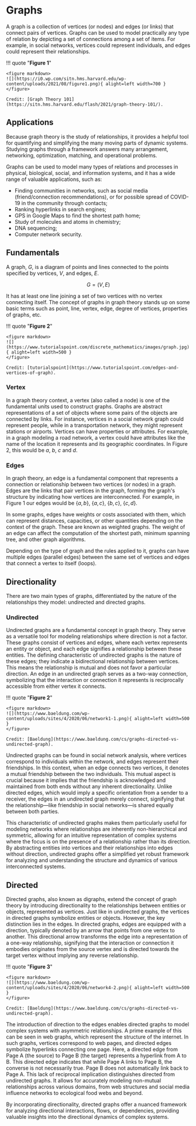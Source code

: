 # Graphs

A graph is a collection of vertices (or nodes) and edges (or links) that connect pairs of vertices.
Graphs can be used to model practically any type of relation by depicting a set of connections among a set of items.
For example, in social networks, vertices could represent individuals, and edges could represent their relationships.

!!! quote "**Figure 1**"

    <figure markdown>
    ![](https://i0.wp.com/sitn.hms.harvard.edu/wp-content/uploads/2021/08/figure1.png){ alight=left width=700 }
    </figure>

    Credit: [Graph Theory 101](https://sitn.hms.harvard.edu/flash/2021/graph-theory-101/).

## Applications

Because graph theory is the study of relationships, it provides a helpful tool for quantifying and simplifying the many moving parts of dynamic systems.
Studying graphs through a framework answers many arrangement, networking, optimization, matching, and operational problems.

Graphs can be used to model many types of relations and processes in physical, biological, social, and information systems, and it has a wide range of valuable applications, such as:

-   Finding communities in networks, such as social media (friend/connection recommendations), or for possible spread of COVID-19 in the community through contacts;
-   Ranking hyperlinks in search engines;
-   GPS in Google Maps to find the shortest path home;
-   Study of molecules and atoms in chemistry;
-   DNA sequencing;
-   Computer network security.

## Fundamentals

A graph, $G$, is a diagram of points and lines connected to the points specified by vertices, $V$, and edges, $E$.

$$
G = (V, E)
$$

It has at least one line joining a set of two vertices with no vertex connecting itself.
The concept of graphs in graph theory stands up on some basic terms such as point, line, vertex, edge, degree of vertices, properties of graphs, etc.

!!! quote "**Figure 2**"

    <figure markdown>
    ![](https://www.tutorialspoint.com/discrete_mathematics/images/graph.jpg){ alight=left width=500 }
    </figure>

    Credit: [tutorialspoint](https://www.tutorialspoint.com/edges-and-vertices-of-graph).

### Vertex

In a graph theory context, a vertex (also called a node) is one of the fundamental units used to construct graphs. Graphs are abstract representations of a set of objects where some pairs of the objects are connected by links.
For instance, vertices in a social network graph could represent people, while in a transportation network, they might represent stations or airports.
Vertices can have properties or attributes.
For example, in a graph modeling a road network, a vertex could have attributes like the name of the location it represents and its geographic coordinates.
In Figure 2, this would be $a$, $b$, $c$ and $d$.

### Edges

In graph theory, an edge is a fundamental component that represents a connection or relationship between two vertices (or nodes) in a graph.
Edges are the links that pair vertices in the graph, forming the graph's structure by indicating how vertices are interconnected.
For example, in Figure 1 our edges would be $\{a, b\}$, $\{a, c\}$, $\{b, c\}$, $\{c, d\}$.

In some graphs, edges have weights or costs associated with them, which can represent distances, capacities, or other quantities depending on the context of the graph.
These are known as weighted graphs.
The weight of an edge can affect the computation of the shortest path, minimum spanning tree, and other graph algorithms.

Depending on the type of graph and the rules applied to it, graphs can have multiple edges (parallel edges) between the same set of vertices and edges that connect a vertex to itself (loops).

## Directionality

There are two main types of graphs, differentiated by the nature of the relationships they model: undirected and directed graphs.

### Undirected

Undirected graphs are a fundamental concept in graph theory.
They serve as a versatile tool for modeling relationships where direction is not a factor.
These graphs consist of vertices and edges, where each vertex represents an entity or object, and each edge signifies a relationship between these entities.
The defining characteristic of undirected graphs is the nature of these edges; they indicate a bidirectional relationship between vertices.
This means the relationship is mutual and does not favor a particular direction.
An edge in an undirected graph serves as a two-way connection, symbolizing that the interaction or connection it represents is reciprocally accessible from either vertex it connects.

!!! quote "**Figure 2**"

    <figure markdown>
    ![](https://www.baeldung.com/wp-content/uploads/sites/4/2020/06/network1-1.png){ alight=left width=500 }
    </figure>

    Credit: [Baeldung](https://www.baeldung.com/cs/graphs-directed-vs-undirected-graph).

Undirected graphs can be found in social network analysis, where vertices correspond to individuals within the network, and edges represent their friendships.
In this context, when an edge connects two vertices, it denotes a mutual friendship between the two individuals.
This mutual aspect is crucial because it implies that the friendship is acknowledged and maintained from both ends without any inherent directionality.
Unlike directed edges, which would imply a specific orientation from a sender to a receiver, the edges in an undirected graph merely connect, signifying that the relationship—like friendship in social networks—is shared equally between both parties.

This characteristic of undirected graphs makes them particularly useful for modeling networks where relationships are inherently non-hierarchical and symmetric, allowing for an intuitive representation of complex systems where the focus is on the presence of a relationship rather than its direction.
By abstracting entities into vertices and their relationships into edges without direction, undirected graphs offer a simplified yet robust framework for analyzing and understanding the structure and dynamics of various interconnected systems.

## Directed

Directed graphs, also known as digraphs, extend the concept of graph theory by introducing directionality to the relationships between entities or objects, represented as vertices.
Just like in undirected graphs, the vertices in directed graphs symbolize entities or objects. However, the key distinction lies in the edges.
In directed graphs, edges are equipped with a direction, typically denoted by an arrow that points from one vertex to another.
This directional arrow transforms the edge into a representation of a one-way relationship, signifying that the interaction or connection it embodies originates from the source vertex and is directed towards the target vertex without implying any reverse relationship.

!!! quote "**Figure 3**"

    <figure markdown>
    ![](https://www.baeldung.com/wp-content/uploads/sites/4/2020/06/network4-2.png){ alight=left width=500 }
    </figure>

    Credit: [Baeldung](https://www.baeldung.com/cs/graphs-directed-vs-undirected-graph).

The introduction of direction to the edges enables directed graphs to model complex systems with asymmetric relationships.
A prime example of this can be seen in web graphs, which represent the structure of the internet.
In such graphs, vertices correspond to web pages, and directed edges symbolize hyperlinks connecting one page.
Here, a directed edge from Page A (the source) to Page B (the target) represents a hyperlink from A to B.
This directed edge indicates that while Page A links to Page B, the converse is not necessarily true.
Page B does not automatically link back to Page A.
This lack of reciprocal implication distinguishes directed from undirected graphs.
It allows for accurately modeling non-mutual relationships across various domains, from web structures and social media influence networks to ecological food webs and beyond.

By incorporating directionality, directed graphs offer a nuanced framework for analyzing directional interactions, flows, or dependencies, providing valuable insights into the directional dynamics of complex systems.
